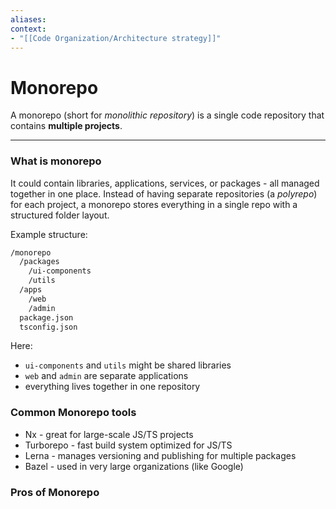 ```yaml
---
aliases:
context:
- "[[Code Organization/Architecture strategy]]"
---
```


# Monorepo

A monorepo (short for *monolithic repository*) is a single code repository that contains **multiple projects**.

---
### What is monorepo
It could contain libraries, applications, services, or packages - all managed together in one place.
Instead of having separate repositories (a *polyrepo*) for each project, a monorepo stores everything in a single repo with a structured folder layout.

Example structure:
```bash
/monorepo
  /packages
    /ui-components
    /utils
  /apps
    /web
    /admin
  package.json
  tsconfig.json
```
Here:
- `ui-components` and `utils` might be shared libraries
- `web` and `admin` are separate applications
- everything lives together in one repository


### Common Monorepo tools

- Nx - great for large-scale JS/TS projects
- Turborepo - fast build system optimized for JS/TS
- Lerna - manages versioning and publishing for multiple packages
- Bazel - used in very large organizations (like Google)


### Pros of Monorepo


